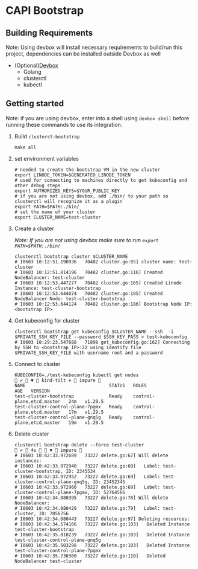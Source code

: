 # CAPI Bootstrap

## Building Requirements
Note: Using devbox will install necessary requirements to build/run this project, dependencies can be installed outside Devbox as well
* (Optional)[Devbox](https://www.jetify.com/devbox/)
  * Golang
  * clusterctl
  * kubectl

## Getting started
Note: if you are using devbox, enter into a shell using `devbox shell` before running these commands to use its integration.
1. Build `clusterct-bootstrap`
    ```shell
    make all
    ```
2. set environment variables
    ```shell
    # needed to create the bootstrap VM in the new cluster
    export LINODE_TOKEN=$GENERATED_LINODE_TOKEN
    # used for connecting to machines directly to get kubeconfig and other debug steps
    export AUTHORIZED_KEYS=$YOUR_PUBLIC_KEY
    # if you are not using devbox, add ./bin/ to your path so clusterctl will recognize it as a plugin 
    export PATH=$PATH:./bin/
    # set the name of your cluster
    export CLUSTER_NAME=test-cluster
    ```
3. Create a cluster

   _Note: If you are not using devbox make sure to run `export PATH=$PATH:./bin/`_
    ```shell
    clusterctl bootstrap cluster $CLUSTER_NAME
    # I0603 10:12:51.190936   70482 cluster.go:85] cluster name: test-cluster
    # I0603 10:12:51.814196   70482 cluster.go:116] Created NodeBalancer: test-cluster
    # I0603 10:12:53.447277   70482 cluster.go:165] Created Linode Instance: test-cluster-bootstrap
    # I0603 10:12:53.644074   70482 cluster.go:185] Created NodeBalancer Node: test-cluster-bootstrap
    # I0603 10:12:53.644124   70482 cluster.go:186] Bootstrap Node IP: <bootstrap IP>
    ```
4. Get kubeconfig for cluster
    ```shell
    clusterctl bootstrap get kubeconfig $CLUSTER_NAME --ssh  -i $PRIVATE_SSH_KEY_FILE --password $SSH_KEY_PASS > test-kubeconfig
    # I0603 10:29:23.547688   71898 get_kubeconfig.go:162] Connecting by SSH to <bootstrap IP>:22 using identify file $PRIVATE_SSH_KEY_FILE with username root and a password
    ```
5. Connect to cluster
    ```shell
    KUBECONFIG=./test-kubeconfig kubectl get nodes                                                                                                                                                                                                                            ✔  ▼  kind-tilt ⎈  impure  
    NAME                               STATUS   ROLES                       AGE   VERSION
    test-cluster-bootstrap             Ready    control-plane,etcd,master   24m   v1.29.5
    test-cluster-control-plane-7pgmx   Ready    control-plane,etcd,master   17m   v1.29.5
    test-cluster-control-plane-gnq5g   Ready    control-plane,etcd,master   19m   v1.29.5
    ```
6. Delete cluster
    ```shell
    clusterctl bootstrap delete --force test-cluster                                                                                                                                                                                                                           ✔  4s   ▼  impure  
    # I0603 10:42:33.972689   73227 delete.go:67] Will delete instances:
    # I0603 10:42:33.972940   73227 delete.go:69]   Label: test-cluster-bootstrap, ID: 2345534
    # I0603 10:42:33.972952   73227 delete.go:69]   Label: test-cluster-control-plane-gnq5g, ID: 23452345
    # I0603 10:42:33.972960   73227 delete.go:69]   Label: test-cluster-control-plane-7pgmx, ID: 52764566
    # I0603 10:42:34.080395   73227 delete.go:78] Will delete NodeBalancer:
    # I0603 10:42:34.080429   73227 delete.go:79]   Label: test-cluster, ID: 7856756
    # I0603 10:42:34.080443   73227 delete.go:97] Deleting resources:
    # I0603 10:42:34.574166   73227 delete.go:103]   Deleted Instance test-cluster-bootstrap
    # I0603 10:42:35.010239   73227 delete.go:103]   Deleted Instance test-cluster-control-plane-gnq5g
    # I0603 10:42:35.503298   73227 delete.go:103]   Deleted Instance test-cluster-control-plane-7pgmx
    # I0603 10:42:35.730360   73227 delete.go:110]   Deleted NodeBalancer test-cluster
    ```
